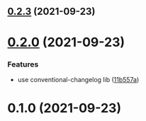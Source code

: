 ## [0.2.3](https://github.com/zcong1993/js-release/compare/v0.2.0...v0.2.3) (2021-09-23)



# [0.2.0](https://github.com/zcong1993/js-release/compare/v0.1.0...v0.2.0) (2021-09-23)


### Features

* use conventional-changelog lib ([11b557a](https://github.com/zcong1993/js-release/commit/11b557a4168f5fd83ed0ce514253d6903d42a2ab))



# 0.1.0 (2021-09-23)



